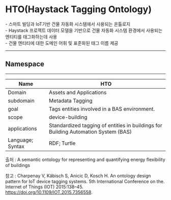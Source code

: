 # HTO(Haystack Tagging Ontology)

&#45; 스마트 빌딩과 IoT기반 건물 자동화 시스템에서 사용되는 온톨로지<br/>
&#45; Haystack 프로젝트 데이터 모델을 기반으로 건물 자동화 시스템 환경에서 사용되는 엔티티를 태그화하는데 사용<br/>
&#45; 건물 엔티티에 대한 도메인 어휘 및 표준화된 태그 이름 제공 

---
## Namespace


---

| Name         |  HTO   |
| ------------ | --- |
| Domain       | Assets and Applications    |
| subdomain    | Metadata Tagging    |
| goal         |Tags entities involved in a BAS environment.     |
| scope        | device-building    |
| applications |  Standardized tagging of entities in buildings for Building Automation System (BAS)   |
| Language; Syntax             |  RDF; Turtle   |

출처 :  A semantic ontology for representing and quantifying energy flexibility of buildings

참고 : Charpenay V, Käbisch S, Anicic D, Kosch H. An ontology design pattern for IoT device tagging systems. 5th International Conference on the. Internet of Things (IOT) 2015:138–45. https://doi.org/10.1109/IOT.2015.7356558.